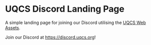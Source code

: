 # UQCS Discord Landing Page

A simple landing page for joining our Discord utilising the [UQCS Web Assets](https://github.com/uqcomputingsociety/static).

Join our Discord at <https://discord.uqcs.org>!
